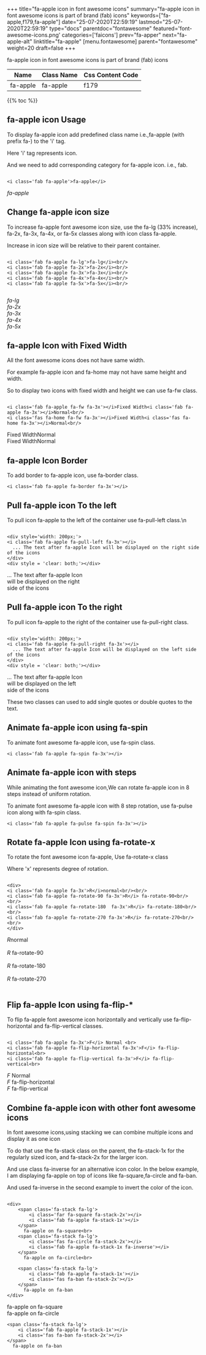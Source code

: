+++
title="fa-apple icon in font awesome icons"
summary="fa-apple icon in font awesome icons is part of brand (fab) icons"
keywords=["fa-apple,f179,fa-apple"]
date="25-07-2020T22:59:19"
lastmod="25-07-2020T22:59:19"
type="docs"
parentdoc="fontawesome"
featured='font-awesome-icons.png'
categories=['faicons']
prev="fa-apper"
next="fa-apple-alt"
linktitle="fa-apple"
[menu.fontawesome]
parent="fontawesome"
weight=20
draft=false
+++


fa-apple icon in font awesome icons is part of brand (fab) icons

<div class='table-responsive'><table class='table'><thead><tr><th>Name</th><th>Class Name</th><th>Css Content Code</th></tr></thead><tbody><tr><td>fa-apple</td><td>fa-apple</td><td>f179</td></tr></tbody></table></div>


{{% toc %}}


## fa-apple icon Usage

To display fa-apple icon add predefined class name i.e.,fa-apple (with prefix fa-) to the 'i' tag.

Here 'i' tag represents icon.

And we need to add corresponding category for fa-apple icon. i.e., fab.


```

<i class='fab fa-apple'>fa-apple</i>
```

<i class='fab fa-apple'>fa-apple</i>




## Change fa-apple icon size
To increase fa-apple font awesome icon size, use the fa-lg (33% increase), fa-2x, fa-3x, fa-4x, or fa-5x classes along with icon class fa-apple.

Increase in icon size will be relative to their parent container. 

```

<i class='fab fa-apple fa-lg'>fa-lg</i><br/>
<i class='fab fa-apple fa-2x'>fa-2x</i><br/>
<i class='fab fa-apple fa-3x'>fa-3x</i><br/>
<i class='fab fa-apple fa-4x'>fa-4x</i><br/>
<i class='fab fa-apple fa-5x'>fa-5x</i><br/>
            
```

<i class='fab fa-apple fa-lg'>fa-lg</i><br/>
<i class='fab fa-apple fa-2x'>fa-2x</i><br/>
<i class='fab fa-apple fa-3x'>fa-3x</i><br/>
<i class='fab fa-apple fa-4x'>fa-4x</i><br/>
<i class='fab fa-apple fa-5x'>fa-5x</i><br/>
            



## fa-apple Icon with Fixed Width 

All the font awesome icons does not have same width.

For example fa-apple icon and fa-home may not have same height and width.

So to display two icons with fixed width and height we can use fa-fw class.


```

<i class='fab fa-apple fa-fw fa-3x'></i>Fixed Width<i class='fab fa-apple fa-3x'></i>Normal<br/>
<i class='fas fa-home fa-fw fa-3x'></i>Fixed Width<i class='fas fa-home fa-3x'></i>Normal<br/>
```

<i class='fab fa-apple fa-fw fa-3x'></i>Fixed Width<i class='fab fa-apple fa-3x'></i>Normal<br/>
<i class='fas fa-home fa-fw fa-3x'></i>Fixed Width<i class='fas fa-home fa-3x'></i>Normal<br/>



## fa-apple Icon Border 

To add border to fa-apple icon, use fa-border class.


```
<i class='fab fa-apple fa-border fa-3x'></i>

```
<i class='fab fa-apple fa-border fa-3x'></i>





## Pull fa-apple icon To the left

To pull icon fa-apple to the left of the container use fa-pull-left class.\n

```

<div style='width: 200px;'>
<i class='fab fa-apple fa-pull-left fa-3x'></i>
  ... The text after fa-apple Icon will be displayed on the right side of the icons
</div>
<div style = 'clear: both;'></div>
```

<div style='width: 200px;'>
<i class='fab fa-apple fa-pull-left fa-3x'></i>
  ... The text after fa-apple Icon will be displayed on the right side of the icons
</div>
<div style = 'clear: both;'></div>




## Pull fa-apple icon To the right
To pull icon fa-apple to the right of the container use fa-pull-right class.

```

<div style='width: 200px;'>
<i class='fab fa-apple fa-pull-right fa-3x'></i>
  ... The text after fa-apple Icon will be displayed on the left side of the icons
</div>
<div style = 'clear: both;'></div>
```

<div style='width: 200px;'>
<i class='fab fa-apple fa-pull-right fa-3x'></i>
  ... The text after fa-apple Icon will be displayed on the left side of the icons
</div>
<div style = 'clear: both;'></div>

These two classes can used to add single quotes or double quotes to the text.


## Animate fa-apple icon using fa-spin
To animate font awesome fa-apple icon, use fa-spin class.

```
<i class='fab fa-apple fa-spin fa-3x'></i>
```
<i class='fab fa-apple fa-spin fa-3x'></i>




## Animate fa-apple icon with steps
While animating the font awesome icon,We can rotate fa-apple icon in 8 steps instead of uniform rotation.

To animate font awesome fa-apple icon with 8 step rotation, use fa-pulse icon along with fa-spin class.


```
<i class='fab fa-apple fa-pulse fa-spin fa-3x'></i>

```
<i class='fab fa-apple fa-pulse fa-spin fa-3x'></i>





## Rotate fa-apple Icon using fa-rotate-x
To rotate the font awesome icon fa-apple, Use fa-rotate-x class

Where 'x' represents degree of rotation.


```

<div>
<i class='fab fa-apple fa-3x'>R</i>normal<br/><br/>
<i class='fab fa-apple fa-rotate-90 fa-3x'>R</i> fa-rotate-90<br/><br/> 
<i class='fab fa-apple fa-rotate-180  fa-3x'>R</i> fa-rotate-180<br/><br/> 
<i class='fab fa-apple fa-rotate-270 fa-3x'>R</i> fa-rotate-270<br/><br/>
</div>
```

<div>
<i class='fab fa-apple fa-3x'>R</i>normal<br/><br/>
<i class='fab fa-apple fa-rotate-90 fa-3x'>R</i> fa-rotate-90<br/><br/> 
<i class='fab fa-apple fa-rotate-180  fa-3x'>R</i> fa-rotate-180<br/><br/> 
<i class='fab fa-apple fa-rotate-270 fa-3x'>R</i> fa-rotate-270<br/><br/>
</div>




## Flip fa-apple Icon using fa-flip-*
To flip fa-apple font awesome icon horizontally and vertically use fa-flip-horizontal and fa-flip-vertical classes. 

```

<i class='fab fa-apple fa-3x'>F</i> Normal <br>
<i class='fab fa-apple fa-flip-horizontal fa-3x'>F</i> fa-flip-horizontal<br>
<i class='fab fa-apple fa-flip-vertical fa-3x'>F</i> fa-flip-vertical<br>
```

<i class='fab fa-apple fa-3x'>F</i> Normal <br>
<i class='fab fa-apple fa-flip-horizontal fa-3x'>F</i> fa-flip-horizontal<br>
<i class='fab fa-apple fa-flip-vertical fa-3x'>F</i> fa-flip-vertical<br>




## Combine fa-apple icon with other font awesome icons
In font awesome icons,using stacking we can combine multiple icons and display it as one icon 

To do that use the fa-stack class on the parent, the fa-stack-1x for the regularly sized icon, and fa-stack-2x for the larger icon.

And use class fa-inverse for an alternative icon color. 
In the below example, I am displaying fa-apple on top of icons like fa-square,fa-circle and fa-ban.

And used fa-inverse in the second example to invert the color of the icon.

```

<div>
    <span class='fa-stack fa-lg'>
        <i class='far fa-square fa-stack-2x'></i>
        <i class='fab fa-apple fa-stack-1x'></i>
    </span>
      fa-apple on fa-square<br>
    <span class='fa-stack fa-lg'>
        <i class='fas fa-circle fa-stack-2x'></i>
        <i class='fab fa-apple fa-stack-1x fa-inverse'></i>
    </span>
      fa-apple on fa-circle<br>

    <span class='fa-stack fa-lg'>
        <i class='fab fa-apple fa-stack-1x'></i>
        <i class='fas fa-ban fa-stack-2x'></i>
    </span>
      fa-apple on fa-ban
</div>
```

<div>
    <span class='fa-stack fa-lg'>
        <i class='far fa-square fa-stack-2x'></i>
        <i class='fab fa-apple fa-stack-1x'></i>
    </span>
      fa-apple on fa-square<br>
    <span class='fa-stack fa-lg'>
        <i class='fas fa-circle fa-stack-2x'></i>
        <i class='fab fa-apple fa-stack-1x fa-inverse'></i>
    </span>
      fa-apple on fa-circle<br>

    <span class='fa-stack fa-lg'>
        <i class='fab fa-apple fa-stack-1x'></i>
        <i class='fas fa-ban fa-stack-2x'></i>
    </span>
      fa-apple on fa-ban
</div>







